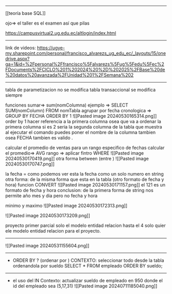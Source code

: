 
---
[[teoría base SQL]]

ojo=> el taller es el examen así que pilas 

https://campusvirtual2.ug.edu.ec/altlogin/index.html

---


link de videos: https://ugye-my.sharepoint.com/personal/francisco_alvarezs_ug_edu_ec/_layouts/15/onedrive.aspx?ga=1&id=%2Fpersonal%2Ffrancisco%5Falvarezs%5Fug%5Fedu%5Fec%2FDocuments%2FCICLO%201%202024%20%2D%202025%2FBase%20de%20datos%20avanzada%2FUnidad%201%2FSemana%202


---
tabla de parametizacion 
	no se modifica 
tabla transaccional 
	se modifica siempre 


funciones 
	sumar=> sum(nomColumna) 
		ejemplo => SELECT SUM(nomColumn) FROM nomTabla
	agrupar por fecha cronologica => GROUP BY FECHA ORDER BY 1 
	![[Pasted image 20240530165314.png]]
		order by 1 hacer referencia a la primera columna osea que va a ordenar la primera columna si es 2 seria la segunda columna de la tabla que muestra al ejecutar el comando puedes poner el nombre de la columna tambien osea FECHA  tambien es valido .
	
calcular el promedio de ventas para un rango especifico de fechas 
calcular el promedio=> AVG
rango => aplicar fintro WHERE 
![[Pasted image 20240530170419.png]]
otra forma 
between (entre )
![[Pasted image 20240530170747.png]]

la fecha = como podemos ver esta la fecha como un solo numero en string 
otra forma:
	de la misma forma que esta en la tabla (otro formato de fecha y hora)
		funcion CONVERT 
				![[Pasted image 20240530171157.png]]
				el 121 es un formato de fecha y hora
conclusion: de la primera forma de string nos permite año mes y dia pero no fecha y hora 


minimo y maximo 
![[Pasted image 20240530172313.png]]

![[Pasted image 20240530173209.png]]


proyecto
primer parcial solo el modelo entidad relacion 
hasta el 4 solo quier ele modelo entidad relacion para el proyecto. 

---
![[Pasted image 20240531155604.png]]

---
- ORDER BY ? (ordenar por )
	CONTEXTO: seleccionar todo desde la tabla ordenandola por sueldo 
	SELECT * FROM empleado ORDER BY sueldo;



---
- el uso del IN 
	Contexto: actualizar sueldo de empleado en 950 donde el id del empleado sea (5,17,31)
	![[Pasted image 20240711185040.png]]
